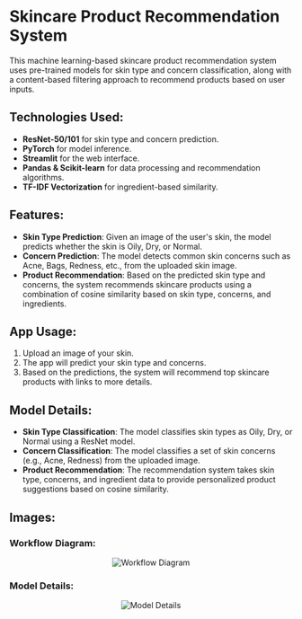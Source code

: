 # Skincare Product Recommendation System

This machine learning-based skincare product recommendation system uses pre-trained models for skin type and concern classification, along with a content-based filtering approach to recommend products based on user inputs.

## Technologies Used:
- **ResNet-50/101** for skin type and concern prediction.
- **PyTorch** for model inference.
- **Streamlit** for the web interface.
- **Pandas & Scikit-learn** for data processing and recommendation algorithms.
- **TF-IDF Vectorization** for ingredient-based similarity.

## Features:
- **Skin Type Prediction**: Given an image of the user's skin, the model predicts whether the skin is Oily, Dry, or Normal.
- **Concern Prediction**: The model detects common skin concerns such as Acne, Bags, Redness, etc., from the uploaded skin image.
- **Product Recommendation**: Based on the predicted skin type and concerns, the system recommends skincare products using a combination of cosine similarity based on skin type, concerns, and ingredients.

## App Usage:
1. Upload an image of your skin.
2. The app will predict your skin type and concerns.
3. Based on the predictions, the system will recommend top skincare products with links to more details.

## Model Details:
- **Skin Type Classification**: The model classifies skin types as Oily, Dry, or Normal using a ResNet model.
- **Concern Classification**: The model classifies a set of skin concerns (e.g., Acne, Redness) from the uploaded image.
- **Product Recommendation**: The recommendation system takes skin type, concerns, and ingredient data to provide personalized product suggestions based on cosine similarity.

## Images:
### Workflow Diagram:
<p align="center">
  <img src="https://github.com/user-attachments/assets/5d8c0dc6-108c-4ae8-a474-e69b9d388e16" alt="Workflow Diagram"/>
</p>

### Model Details:
<p align="center">
  <img src="https://github.com/user-attachments/assets/99fba41b-a57b-4e92-868c-dd29526e8631" alt="Model Details"/>
</p>
